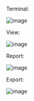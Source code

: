 Terminal:

![image](https://github.com/Octawel/JAVA-2024/assets/95048266/3a5e3473-fe09-40af-831d-e7f4282b9937)

View:

![image](https://github.com/Octawel/JAVA-2024/assets/95048266/6f81d2be-7cef-4364-b9e2-8220eb09c248)

Report:

![image](https://github.com/Octawel/JAVA-2024/assets/95048266/f23ea863-259e-4c4c-8a3e-1fcd177bd3b2)

Export:

![image](https://github.com/Octawel/JAVA-2024/assets/95048266/61a7959a-070f-41e3-9c73-15c272037c67)



